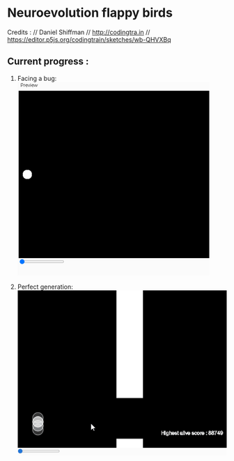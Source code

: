 # Neuroevolution flappy birds

Credits : // Daniel Shiffman
// http://codingtra.in
// https://editor.p5js.org/codingtrain/sketches/wb-QHVXBq


## Current progress :

1. Facing a bug:
![](bug.png)

2. Perfect generation:
![](perfect_geny.gif)